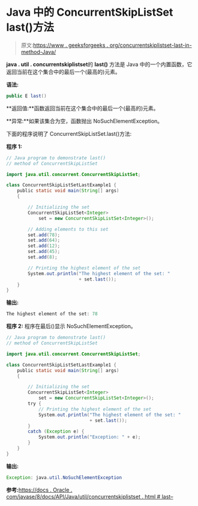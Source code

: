 # Java 中的 ConcurrentSkipListSet last()方法

> 原文:[https://www . geeksforgeeks . org/concurrentskiplistset-last-in-method-Java/](https://www.geeksforgeeks.org/concurrentskiplistset-last-method-in-java/)

**java . util . concurrentskiplistset**的 **last()** 方法是 Java 中的一个内置函数，它返回当前在这个集合中的最后一个(最高的)元素。

**语法:**

```java
public E last()
```

**返回值:**函数返回当前在这个集合中的最后一个(最高的)元素。

**异常:**如果该集合为空，函数抛出 NoSuchElementException。

下面的程序说明了 ConcurrentSkipListSet.last()方法:

**程序 1:**

```java
// Java program to demonstrate last()
// method of ConcurrentSkipListSet

import java.util.concurrent.ConcurrentSkipListSet;

class ConcurrentSkipListSetLastExample1 {
    public static void main(String[] args)
    {

        // Initializing the set
        ConcurrentSkipListSet<Integer>
            set = new ConcurrentSkipListSet<Integer>();

        // Adding elements to this set
        set.add(78);
        set.add(64);
        set.add(12);
        set.add(45);
        set.add(8);

        // Printing the highest element of the set
        System.out.println("The highest element of the set: "
                           + set.last());
    }
}
```

**输出:**

```java
The highest element of the set: 78

```

**程序 2:** 程序在最后()显示 NoSuchElementException。

```java
// Java program to demonstrate last()
// method of ConcurrentSkipListSet

import java.util.concurrent.ConcurrentSkipListSet;

class ConcurrentSkipListSetLastExample1 {
    public static void main(String[] args)
    {

        // Initializing the set
        ConcurrentSkipListSet<Integer>
            set = new ConcurrentSkipListSet<Integer>();
        try {
            // Printing the highest element of the set
            System.out.println("The highest element of the set: "
                               + set.last());
        }
        catch (Exception e) {
            System.out.println("Exception: " + e);
        }
    }
}
```

**输出:**

```java
Exception: java.util.NoSuchElementException

```

**参考:**[https://docs . Oracle . com/javase/8/docs/API/Java/util/concurrentskiplistset . html # last–](https://docs.oracle.com/javase/8/docs/api/java/util/concurrent/ConcurrentSkipListSet.html#last--)